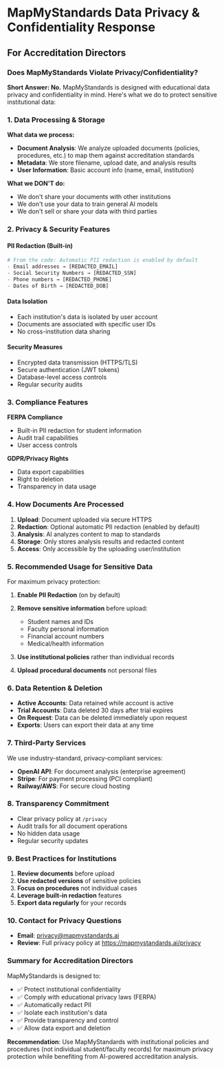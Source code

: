 # MapMyStandards Data Privacy & Confidentiality Response

## For Accreditation Directors

### Does MapMyStandards Violate Privacy/Confidentiality?

**Short Answer: No.** MapMyStandards is designed with educational data privacy and confidentiality in mind. Here's what we do to protect sensitive institutional data:

### 1. Data Processing & Storage

**What data we process:**
- **Document Analysis**: We analyze uploaded documents (policies, procedures, etc.) to map them against accreditation standards
- **Metadata**: We store filename, upload date, and analysis results
- **User Information**: Basic account info (name, email, institution)

**What we DON'T do:**
- We don't share your documents with other institutions
- We don't use your data to train general AI models
- We don't sell or share your data with third parties

### 2. Privacy & Security Features

#### PII Redaction (Built-in)
```python
# From the code: Automatic PII redaction is enabled by default
- Email addresses → [REDACTED_EMAIL]
- Social Security Numbers → [REDACTED_SSN]
- Phone numbers → [REDACTED_PHONE]
- Dates of Birth → [REDACTED_DOB]
```

#### Data Isolation
- Each institution's data is isolated by user account
- Documents are associated with specific user IDs
- No cross-institution data sharing

#### Security Measures
- Encrypted data transmission (HTTPS/TLS)
- Secure authentication (JWT tokens)
- Database-level access controls
- Regular security audits

### 3. Compliance Features

**FERPA Compliance**
- Built-in PII redaction for student information
- Audit trail capabilities
- User access controls

**GDPR/Privacy Rights**
- Data export capabilities
- Right to deletion
- Transparency in data usage

### 4. How Documents Are Processed

1. **Upload**: Document uploaded via secure HTTPS
2. **Redaction**: Optional automatic PII redaction (enabled by default)
3. **Analysis**: AI analyzes content to map to standards
4. **Storage**: Only stores analysis results and redacted content
5. **Access**: Only accessible by the uploading user/institution

### 5. Recommended Usage for Sensitive Data

For maximum privacy protection:

1. **Enable PII Redaction** (on by default)
2. **Remove sensitive information** before upload:
   - Student names and IDs
   - Faculty personal information
   - Financial account numbers
   - Medical/health information

3. **Use institutional policies** rather than individual records
4. **Upload procedural documents** not personal files

### 6. Data Retention & Deletion

- **Active Accounts**: Data retained while account is active
- **Trial Accounts**: Data deleted 30 days after trial expires
- **On Request**: Data can be deleted immediately upon request
- **Exports**: Users can export their data at any time

### 7. Third-Party Services

We use industry-standard, privacy-compliant services:
- **OpenAI API**: For document analysis (enterprise agreement)
- **Stripe**: For payment processing (PCI compliant)
- **Railway/AWS**: For secure cloud hosting

### 8. Transparency Commitment

- Clear privacy policy at `/privacy`
- Audit trails for all document operations
- No hidden data usage
- Regular security updates

### 9. Best Practices for Institutions

1. **Review documents** before upload
2. **Use redacted versions** of sensitive policies
3. **Focus on procedures** not individual cases
4. **Leverage built-in redaction** features
5. **Export data regularly** for your records

### 10. Contact for Privacy Questions

- **Email**: privacy@mapmystandards.ai
- **Review**: Full privacy policy at https://mapmystandards.ai/privacy

### Summary for Accreditation Directors

MapMyStandards is designed to:
- ✅ Protect institutional confidentiality
- ✅ Comply with educational privacy laws (FERPA)
- ✅ Automatically redact PII
- ✅ Isolate each institution's data
- ✅ Provide transparency and control
- ✅ Allow data export and deletion

**Recommendation**: Use MapMyStandards with institutional policies and procedures (not individual student/faculty records) for maximum privacy protection while benefiting from AI-powered accreditation analysis.